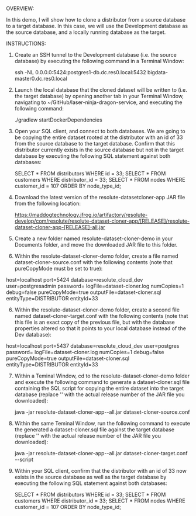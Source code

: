 OVERVIEW:

In this demo, I will show how to clone a distributor from a source database to a target database. In this case, we will use the Development database as the source database,
and a locally running database as the target.  

INSTRUCTIONS:

1. Create an SSH tunnel to the Development database (i.e. the source database) by executing the following command in a Terminal Window: 

   ssh -NL 0.0.0.0:5424:postgres1-db.dc.res0.local:5432 bigdata-master0.dc.res0.local

2. Launch the local database that the cloned dataset will be written to (i.e. the target database) by opening
   another tab in your Terminal Window, navigating to ~/GitHub/laser-ninja-dragon-service, and executing the following command:

   ./gradlew startDockerDependencies

3. Open your SQL client, and connect to both databases.  We are going to be copying the entire dataset rooted at the distributor with an id of 33 
   from the source database to the target database.  Confirm that this distributor currently exists in the source database but not in the target database
   by executing the following SQL statement against both databases:

   SELECT * FROM distributors WHERE id = 33;
   SELECT * FROM customers WHERE distributor_id = 33;
   SELECT * FROM nodes WHERE customer_id = 107 ORDER BY node_type_id;

4. Download the latest version of the resolute-datasetcloner-app JAR file from the following location:

   https://maddogtechnology.jfrog.io/artifactory/resolute-develop/com/resolute/resolute-dataset-cloner-app/[RELEASE]/resolute-dataset-cloner-app-[RELEASE]-all.jar

5. Create a new folder named resolute-dataset-cloner-demo in your Documents folder, and move the downloaded JAR file to this folder.

6. Within the resolute-dataset-cloner-demo folder, create a file named dataset-cloner-source.conf with the following contents (note that pureCopyMode must be set to true):

host=localhost
port=5424
database=resolute_cloud_dev
user=postgresadmin
password=<postgres-passoword>
logFile=dataset-cloner.log
numCopies=1
debug=false
pureCopyMode=true
outputFile=dataset-cloner.sql
entityType=DISTRIBUTOR
entityId=33           

6. Within the resolute-dataset-cloner-demo folder, create a second file named dataset-cloner-target.conf with the following contents 
(note that this file is an exact copy of the previous file, but with the database properties altered so that it points to your local database
instead of the Dev database):

host=localhost
port=5437
database=resolute_cloud_dev
user=postgres
password=
logFile=dataset-cloner.log
numCopies=1
debug=false
pureCopyMode=true
outputFile=dataset-cloner.sql
entityType=DISTRIBUTOR
entityId=33           


7. Within a Teminal Window, cd to the resolute-dataset-cloner-demo folder and execute the following command to generate a dataset-cloner.sql file containing
   the SQL script for copying the entire dataset into the target database (replace '<release-number>' with the actual release number of the JAR file you downloaded):

   java -jar resolute-dataset-cloner-app-<release-number>-all.jar dataset-cloner-source.conf

8. Within the same Teminal Window, run the following command to execute the generated a dataset-cloner.sql file against
   the target database (replace '<release-number>' with the actual release number of the JAR file you downloaded):

   java -jar resolute-dataset-cloner-app-<release-number>-all.jar dataset-cloner-target.conf --script

9. Within your SQL client, confirm that the distributor with an id of 33 now exists in the source database as well as the target database
   by executing the following SQL statement against both databases:

   SELECT * FROM distributors WHERE id = 33;
   SELECT * FROM customers WHERE distributor_id = 33;
   SELECT * FROM nodes WHERE customer_id = 107 ORDER BY node_type_id;
